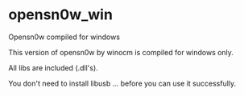 opensn0w_win
============

Opensn0w compiled for windows

This version of opensn0w by winocm is compiled for windows only.

All libs are included (.dll's).

You don't need to install libusb ... before you can use it successfully.
